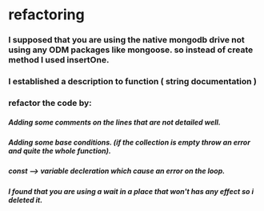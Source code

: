 # refactoring

### I supposed that you are using the native mongodb drive not using any ODM packages like mongoose. so instead of create method I used insertOne.

### I established a description to function ( string documentation )

### refactor the code by:

##### Adding some comments on the lines that are not detailed well.

##### Adding some base conditions. (if the collection is empty throw an error and quite the whole function).

##### const --> variable decleration which cause an error on the loop.

##### I found that you are using a wait in a place that won't has any effect so i deleted it.
